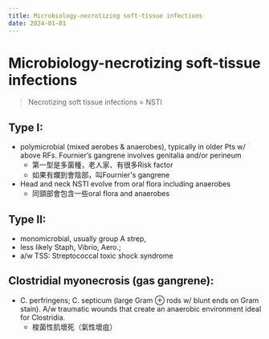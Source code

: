 ```yaml
---
title: Microbiology-necrotizing soft-tissue infections
date: 2024-01-01
---
```

# Microbiology-necrotizing soft-tissue infections
> Necrotizing soft tissue infections  = NSTI

## Type I:
* polymicrobial (mixed aerobes & anaerobes), typically in older Pts w/ above RFs. Fournier’s gangrene involves genitalia and/or perineum
	* 第一型是多菌種，老人家、有很多Risk factor
	* 如果有爛到會陰部，叫Fournier's gangrene
* Head and neck NSTI evolve from oral flora including anaerobes
	* 同頸部會包含一些oral flora and anaerobes

## Type II:
* monomicrobial, usually group A strep,
* less likely Staph, Vibrio, Aero.;
* a/w TSS:  Streptococcal toxic shock syndrome

## Clostridial myonecrosis (gas gangrene):
* C. perfringens; C. septicum (large Gram ⊕ rods w/ blunt ends on Gram stain). A/w traumatic wounds that create an anaerobic environment ideal for Clostridia.
	* 梭菌性肌壞死（氣性壞疽）
